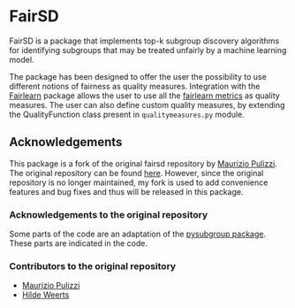 # FairSD

FairSD is a package that implements top-k subgroup discovery algorithms for identifying subgroups that may be treated unfairly by a machine learning model.<br/>

The package has been designed to offer the user the possibility to use different notions of fairness as quality measures. Integration with the [Fairlearn]( https://fairlearn.github.io/) package allows the user to use all the [fairlearn metrics](https://fairlearn.github.io/v0.6.0/api_reference/fairlearn.metrics.html) as  quality measures. The user can also define custom quality measures, by extending the QualityFunction class present in `qualitymeasures.py` module.

## Acknowledgements
This package is a fork of the original fairsd repository by [Maurizio Pulizzi](https://github.com/MaurizioPulizzi). The original repository can be found [here](https://github.com/MaurizioPulizzi/fairsd). However, since the original repository is no longer maintained, my fork is used to add convenience features and bug fixes and thus will be released in this package.

### Acknowledgements to the original repository
Some parts of the code are an adaptation of the [pysubgroup package](https://github.com/flemmerich/pysubgroup). These parts are indicated in the code.

### Contributors to the original repository
* [Maurizio Pulizzi](https://github.com/MaurizioPulizzi)
* [Hilde Weerts](https://github.com/hildeweerts)
